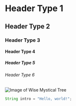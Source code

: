 # Header Type 1
## Header Type 2
### Header Type 3
#### Header Type 4
##### Header Type 5
###### Header Type 6

![Image of Wise Mystical Tree](https://i1.sndcdn.com/artworks-EC5k5lHzgHPLsyzW-Uxz2Qg-t1080x1080.jpg)

``` java
String intro = "Hello, world!";
```
